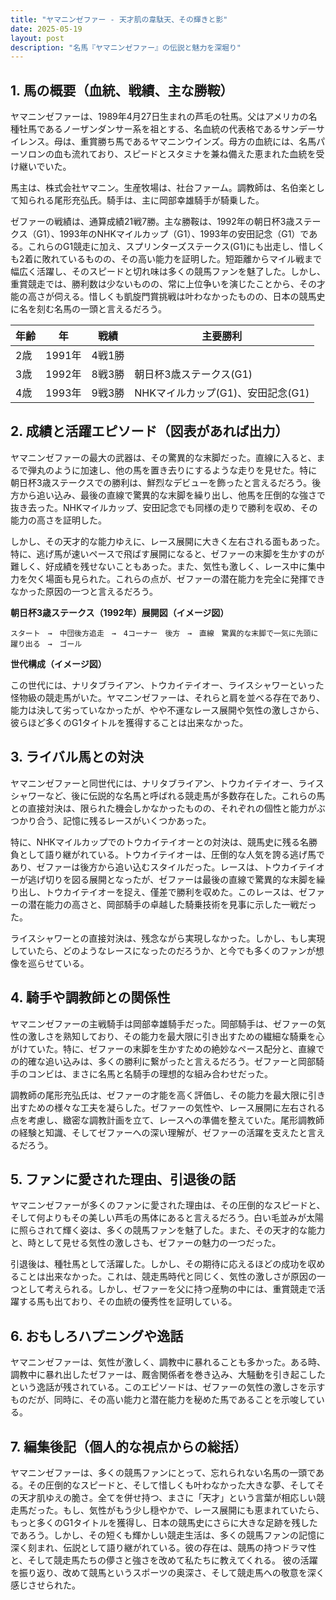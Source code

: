 ```yaml
---
title: "ヤマニンゼファー - 天才肌の韋駄天、その輝きと影"
date: 2025-05-19
layout: post
description: "名馬『ヤマニンゼファー』の伝説と魅力を深堀り"
---
```


## 1. 馬の概要（血統、戦績、主な勝鞍）

ヤマニンゼファーは、1989年4月27日生まれの芦毛の牡馬。父はアメリカの名種牡馬であるノーザンダンサー系を祖とする、名血統の代表格であるサンデーサイレンス。母は、重賞勝ち馬であるヤマニンウインズ。母方の血統には、名馬パーソロンの血も流れており、スピードとスタミナを兼ね備えた恵まれた血統を受け継いでいた。

馬主は、株式会社ヤマニン。生産牧場は、社台ファーム。調教師は、名伯楽として知られる尾形充弘氏。騎手は、主に岡部幸雄騎手が騎乗した。

ゼファーの戦績は、通算成績21戦7勝。主な勝鞍は、1992年の朝日杯3歳ステークス（G1）、1993年のNHKマイルカップ（G1）、1993年の安田記念（G1）である。これらのG1競走に加え、スプリンターズステークス(G1)にも出走し、惜しくも2着に敗れているものの、その高い能力を証明した。短距離からマイル戦まで幅広く活躍し、そのスピードと切れ味は多くの競馬ファンを魅了した。しかし、重賞競走では、勝利数は少ないものの、常に上位争いを演じたことから、その才能の高さが伺える。惜しくも凱旋門賞挑戦は叶わなかったものの、日本の競馬史に名を刻む名馬の一頭と言えるだろう。

| 年齢 | 年 | 戦績 | 主要勝利 |
|---|---|---|---|
| 2歳 | 1991年 | 4戦1勝 |  |
| 3歳 | 1992年 | 8戦3勝 | 朝日杯3歳ステークス(G1) |
| 4歳 | 1993年 | 9戦3勝 | NHKマイルカップ(G1)、安田記念(G1) |


## 2. 成績と活躍エピソード（図表があれば出力）

ヤマニンゼファーの最大の武器は、その驚異的な末脚だった。直線に入ると、まるで弾丸のように加速し、他の馬を置き去りにするような走りを見せた。特に朝日杯3歳ステークスでの勝利は、鮮烈なデビューを飾ったと言えるだろう。後方から追い込み、最後の直線で驚異的な末脚を繰り出し、他馬を圧倒的な強さで抜き去った。NHKマイルカップ、安田記念でも同様の走りで勝利を収め、その能力の高さを証明した。

しかし、その天才的な能力ゆえに、レース展開に大きく左右される面もあった。特に、逃げ馬が速いペースで飛ばす展開になると、ゼファーの末脚を生かすのが難しく、好成績を残せないこともあった。また、気性も激しく、レース中に集中力を欠く場面も見られた。これらの点が、ゼファーの潜在能力を完全に発揮できなかった原因の一つと言えるだろう。

**朝日杯3歳ステークス（1992年）展開図（イメージ図）**

```
スタート　→　中団後方追走　→　4コーナー　後方　→　直線　驚異的な末脚で一気に先頭に躍り出る　→　ゴール
```

**世代構成（イメージ図）**

この世代には、ナリタブライアン、トウカイテイオー、ライスシャワーといった怪物級の競走馬がいた。ヤマニンゼファーは、それらと肩を並べる存在であり、能力は決して劣っていなかったが、やや不運なレース展開や気性の激しさから、彼らほど多くのG1タイトルを獲得することは出来なかった。


## 3. ライバル馬との対決

ヤマニンゼファーと同世代には、ナリタブライアン、トウカイテイオー、ライスシャワーなど、後に伝説的な名馬と呼ばれる競走馬が多数存在した。これらの馬との直接対決は、限られた機会しかなかったものの、それぞれの個性と能力がぶつかり合う、記憶に残るレースがいくつかあった。

特に、NHKマイルカップでのトウカイテイオーとの対決は、競馬史に残る名勝負として語り継がれている。トウカイテイオーは、圧倒的な人気を誇る逃げ馬であり、ゼファーは後方から追い込むスタイルだった。レースは、トウカイテイオーが逃げ切りを図る展開となったが、ゼファーは最後の直線で驚異的な末脚を繰り出し、トウカイテイオーを捉え、僅差で勝利を収めた。このレースは、ゼファーの潜在能力の高さと、岡部騎手の卓越した騎乗技術を見事に示した一戦だった。

ライスシャワーとの直接対決は、残念ながら実現しなかった。しかし、もし実現していたら、どのようなレースになったのだろうか、と今でも多くのファンが想像を巡らせている。


## 4. 騎手や調教師との関係性

ヤマニンゼファーの主戦騎手は岡部幸雄騎手だった。岡部騎手は、ゼファーの気性の激しさを熟知しており、その能力を最大限に引き出すための繊細な騎乗を心がけていた。特に、ゼファーの末脚を生かすための絶妙なペース配分と、直線での的確な追い込みは、多くの勝利に繋がったと言えるだろう。ゼファーと岡部騎手のコンビは、まさに名馬と名騎手の理想的な組み合わせだった。

調教師の尾形充弘氏は、ゼファーの才能を高く評価し、その能力を最大限に引き出すための様々な工夫を凝らした。ゼファーの気性や、レース展開に左右される点を考慮し、緻密な調教計画を立て、レースへの準備を整えていた。尾形調教師の経験と知識、そしてゼファーへの深い理解が、ゼファーの活躍を支えたと言えるだろう。


## 5. ファンに愛された理由、引退後の話

ヤマニンゼファーが多くのファンに愛された理由は、その圧倒的なスピードと、そして何よりもその美しい芦毛の馬体にあると言えるだろう。白い毛並みが太陽に照らされて輝く姿は、多くの競馬ファンを魅了した。また、その天才的な能力と、時として見せる気性の激しさも、ゼファーの魅力の一つだった。

引退後は、種牡馬として活躍した。しかし、その期待に応えるほどの成功を収めることは出来なかった。これは、競走馬時代と同じく、気性の激しさが原因の一つとして考えられる。しかし、ゼファーを父に持つ産駒の中には、重賞競走で活躍する馬も出ており、その血統の優秀性を証明している。


## 6. おもしろハプニングや逸話

ヤマニンゼファーは、気性が激しく、調教中に暴れることも多かった。ある時、調教中に暴れ出したゼファーは、厩舎関係者を巻き込み、大騒動を引き起こしたという逸話が残されている。このエピソードは、ゼファーの気性の激しさを示すものだが、同時に、その高い能力と潜在能力を秘めた馬であることを示唆している。


## 7. 編集後記（個人的な視点からの総括）

ヤマニンゼファーは、多くの競馬ファンにとって、忘れられない名馬の一頭である。その圧倒的なスピードと、そして惜しくも叶わなかった大きな夢、そしてその天才肌ゆえの脆さ。全てを併せ持つ、まさに「天才」という言葉が相応しい競走馬だった。もし、気性がもう少し穏やかで、レース展開にも恵まれていたら、もっと多くのG1タイトルを獲得し、日本の競馬史にさらに大きな足跡を残したであろう。しかし、その短くも輝かしい競走生活は、多くの競馬ファンの記憶に深く刻まれ、伝説として語り継がれている。彼の存在は、競馬の持つドラマ性と、そして競走馬たちの儚さと強さを改めて私たちに教えてくれる。  彼の活躍を振り返り、改めて競馬というスポーツの奥深さ、そして競走馬への敬意を深く感じさせられた。
